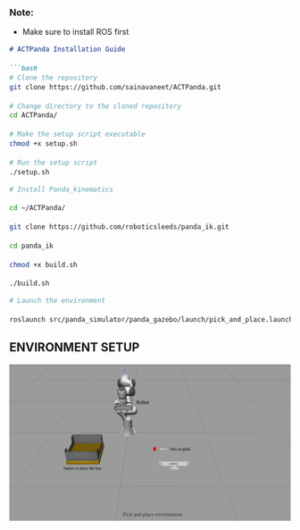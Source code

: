 ### Note:

- Make sure to install ROS first

```markdown
# ACTPanda Installation Guide

```bash
# Clone the repository
git clone https://github.com/sainavaneet/ACTPanda.git

# Change directory to the cloned repository
cd ACTPanda/

# Make the setup script executable
chmod +x setup.sh

# Run the setup script
./setup.sh
```

```bash
# Install Panda_kinematics

cd ~/ACTPanda/

git clone https://github.com/roboticsleeds/panda_ik.git

cd panda_ik

chmod +x build.sh

./build.sh
```

```bash
# Launch the environment

roslaunch src/panda_simulator/panda_gazebo/launch/pick_and_place.launch
```

## ENVIRONMENT SETUP

![Environment Image](https://github.com/sainavaneet/ACTPanda/raw/main/results/env.jpg)
```

